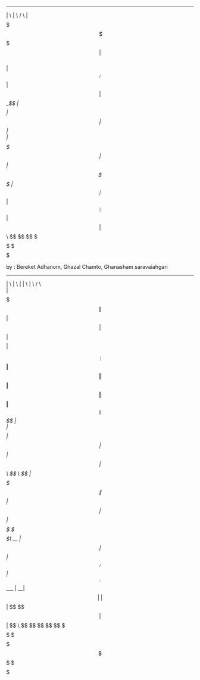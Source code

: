 
 _______               ______               ______  
|       \             |      \             /      \ 
| $$$$$$$\             \$$$$$$            |  $$$$$$\
| $$__/ $$              | $$              | $$ __\$$
| $$    $$              | $$              | $$|    \
| $$$$$$$               | $$              | $$ \$$$$
| $$                   _| $$_             | $$__| $$
| $$                  |   $$ \             \$$    $$
 \$$                   \$$$$$$              \$$$$$$ 
                                                    
by : Bereket Adhanom, Ghazal Chamto, Ghanasham saravaiahgari 



 _______   __    __  __        ________   ______      
|       \ |  \  |  \|  \      |        \ /      \     
| $$$$$$$\| $$  | $$| $$      | $$$$$$$$|  $$$$$$\      __ 
| $$__| $$| $$  | $$| $$      | $$__    | $$___\$$     |  \
| $$    $$| $$  | $$| $$      | $$  \    \$$    \       \$$
| $$$$$$$\| $$  | $$| $$      | $$$$$    _\$$$$$$\      __ 
| $$  | $$| $$__/ $$| $$_____ | $$_____ |  \__| $$     |  \
| $$  | $$ \$$    $$| $$     \| $$     \ \$$    $$      \$$
 \$$   \$$  \$$$$$$  \$$$$$$$$ \$$$$$$$$  \$$$$$$     

